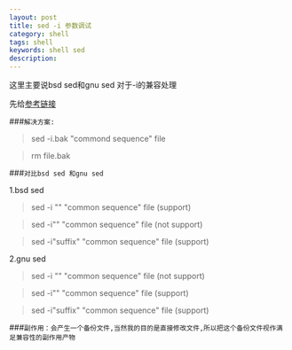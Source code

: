 ```yaml
---
layout: post
title: sed -i 参数调试
category: shell
tags: shell 
keywords: shell sed  
description:
---
```

这里主要说bsd sed和gnu sed 对于-i的兼容处理

先给[参考链接](http://stackoverflow.com/questions/5694228/sed-in-place-flag-that-works-both-on-mac-bsd-and-linux)

###`解决方案:`

>sed -i.bak "commond sequence" file

>rm file.bak

###`对比bsd sed 和gnu sed`

1.bsd sed

>sed -i "" "common sequence" file (support)

>sed -i"" "common sequence" file (not support)

>sed -i"suffix" "common sequence" file (support)

2.gnu sed

>sed -i "" "common sequence" file (not support)

>sed -i"" "common sequence" file (support)

>sed -i"suffix" "common sequence" file (support)

###`副作用：会产生一个备份文件,当然我的目的是直接修改文件,所以把这个备份文件视作满足兼容性的副作用产物`


